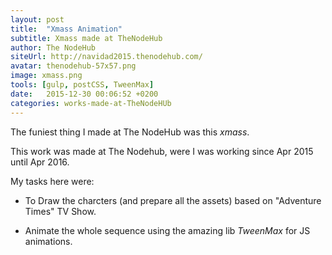 ```yaml
---
layout: post
title:  "Xmass Animation"
subtitle: Xmass made at TheNodeHub
author: The NodeHub
siteUrl: http://navidad2015.thenodehub.com/
avatar: thenodehub-57x57.png
image: xmass.png
tools: [gulp, postCSS, TweenMax]
date:   2015-12-30 00:06:52 +0200
categories: works-made-at-TheNodeHUb
---
```


The funiest thing I made at The NodeHub was this *xmass*.

This work was made at The Nodehub, were I was working since Apr 2015 until Apr 2016.

My tasks here were:

* To Draw the charcters (and prepare all the assets) based on "Adventure Times" TV Show.

* Animate the whole sequence using the amazing lib *TweenMax* for JS animations.
